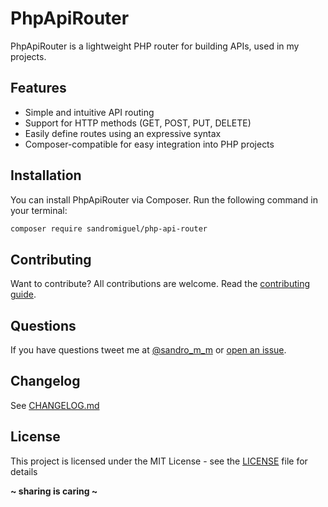 # PhpApiRouter

PhpApiRouter is a lightweight PHP router for building APIs, used in my projects.

## Features

-   Simple and intuitive API routing
-   Support for HTTP methods (GET, POST, PUT, DELETE)
-   Easily define routes using an expressive syntax
-   Composer-compatible for easy integration into PHP projects

## Installation

You can install PhpApiRouter via Composer. Run the following command in your terminal:

```bash
composer require sandromiguel/php-api-router
```

## Contributing

Want to contribute? All contributions are welcome. Read the [contributing guide](CONTRIBUTING.md).

## Questions

If you have questions tweet me at [@sandro_m_m](https://twitter.com/sandro_m_m) or [open an issue](../../issues/new).

## Changelog

See [CHANGELOG.md](CHANGELOG.md)

## License

This project is licensed under the MIT License - see the [LICENSE](LICENSE) file for details

**~ sharing is caring ~**
